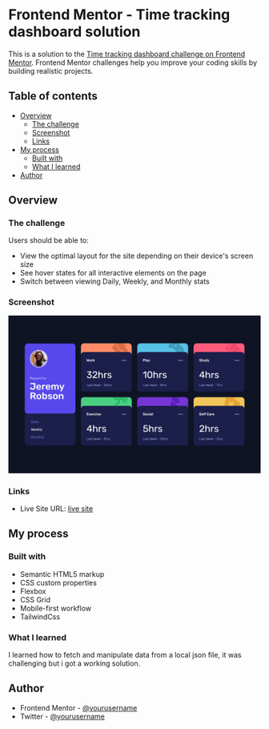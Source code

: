 # Frontend Mentor - Time tracking dashboard solution

This is a solution to the [Time tracking dashboard challenge on Frontend Mentor](https://www.frontendmentor.io/challenges/time-tracking-dashboard-UIQ7167Jw). Frontend Mentor challenges help you improve your coding skills by building realistic projects.

## Table of contents

- [Overview](#overview)
  - [The challenge](#the-challenge)
  - [Screenshot](#screenshot)
  - [Links](#links)
- [My process](#my-process)
  - [Built with](#built-with)
  - [What I learned](#what-i-learned)
- [Author](#author)

## Overview

### The challenge

Users should be able to:

- View the optimal layout for the site depending on their device's screen size
- See hover states for all interactive elements on the page
- Switch between viewing Daily, Weekly, and Monthly stats

### Screenshot

![screenshot](images/screenshot.png)

### Links

- Live Site URL: [live site](https://headbwoi.github.io/time-tracking-dashboard/)

## My process

### Built with

- Semantic HTML5 markup
- CSS custom properties
- Flexbox
- CSS Grid
- Mobile-first workflow
- TailwindCss

### What I learned

  I learned how to fetch and manipulate data from a local json file, it was challenging but i got a working solution.

## Author

- Frontend Mentor - [@yourusername](https://www.frontendmentor.io/profile/Headbwoi)
- Twitter - [@yourusername](https://www.twitter.com/Headbwoi_1)
